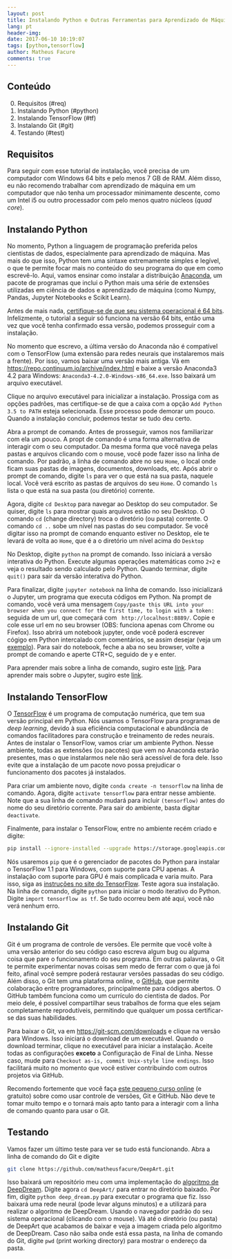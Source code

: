 ```yaml
---
layout: post
title: Instalando Python e Outras Ferramentas para Aprendizado de Máquina
lang: pt
header-img: 
date: 2017-06-10 10:19:07
tags: [python,tensorflow]
author: Matheus Facure
comments: true
---
```



## Conteúdo

0. Requisitos (#req)
1. Instalando Python (#python)
2. Instalando TensorFlow (#tf)
3. Instalando Git (#git)
4. Testando (#test)

## Requisitos <a name="req"></a>

Para seguir com esse tutorial de instalação, você precisa de um computador com Windows 64 bits e pelo menos 7 GB de RAM. Além disso, eu não recomendo trabalhar com aprendizado de máquina em um computador que não tenha um processador minimamente descente, como um Intel i5 ou outro processador com pelo menos quatro núcleos (*quad core*).

## Instalando Python <a name="python"></a>

No momento, Python a linguagem de programação preferida pelos cientistas de dados, especialmente para aprendizado de máquina. Mas mais do que isso, Python tem uma sintaxe extremamente simples e legível, o que te permite focar mais no conteúdo do seu programa do que em como escrevê-lo. Aqui, vamos ensinar como instalar a distribuição [Anaconda](https://www.continuum.io/downloads), um pacote de programas que inclui o Python mais uma série de extensões utilizadas em ciência de dados e aprendizado de máquina (como Numpy, Pandas, Jupyter Notebooks e Scikit Learn).

Antes de mais nada, [certifique-se de que seu sistema operacional é 64 bits](https://support.microsoft.com/pt-br/help/827218/how-to-determine-whether-a-computer-is-running-a-32-bit-version-or-64-bit-version-of-the-windows-operating-system). Infelizmente, o tutorial a seguir só funciona na versão 64 bits, então uma vez que você tenha confirmado essa versão, podemos prosseguir com a instalação.

No momento que escrevo, a última versão do Anaconda não é compatível com o TensorFlow (uma extensão para redes neurais que instalaremos mais a frente). Por isso, vamos baixar uma versão mais antiga. Vá em https://repo.continuum.io/archive/index.html e baixe a versão Anaconda3 4.2 para Windows: `Anaconda3-4.2.0-Windows-x86_64.exe`. Isso baixará um arquivo executável. 

Clique no arquivo executável para inicializar a instalação. Prossiga com as opções padrões, mas certifique-se de que a caixa com a opção `Add Python 3.5 to PATH` esteja selecionada. Esse processo pode demorar um pouco. Quando a instalação concluir, podemos testar se tudo deu certo.

Abra a prompt de comando. Antes de prosseguir, vamos nos familiarizar com ela um pouco. A propt de comando é uma forma alternativa de interagir com o seu computador. Da mesma forma que você navega pelas pastas e arquivos clicando com o mouse, você pode fazer isso na linha de comando. Por padrão, a linha de comando abre no seu `Home`, o local onde ficam suas pastas de imagens, documentos, downloads, etc. Após abrir o prompt de comando, digite `ls` para ver o que está na sua pasta, naquele local. Você verá escrito as pastas de arquivos do seu `Home`. O comando `ls` lista o que está na sua pasta (ou diretório) corrente.

Agora, digite `cd Desktop` para navegar ao Desktop do seu computador. Se quiser, digite `ls` para mostrar quais arquivos estão no seu Desktop. O comando `cd` (change directory) troca o diretório (ou pasta) corrente. O comando `cd ..` sobe um nível nas pastas do seu computador. Se você digitar isso na prompt de comando enquanto estiver no Desktop, ele te levará de volta ao `Home`, que é a o diretório um nível acima do `Desktop`

No Desktop, digite `python` na prompt de comando. Isso iniciará a versão interativa do Python. Execute algumas operações matemáticas como `2+2` e veja o resultado sendo calculado pelo Python. Quando terminar, digite `quit()` para sair da versão interativa do Python.

Para finalizar, digite `jupyter notebook` na linha de comando. Isso inicializará o Jupyter, um programa que executa códigos em Python. Na prompt de comando, você verá uma mensagem `Copy/paste this URL into your browser when you connect for the first time, to login with a token:` seguida de um url, que começará com ` http://localhost:8889/`. Copie e cole esse url em no seu browser (OBS: funciona apenas com Chrome ou Firefox). Isso abrirá um notebook jupyter, onde você poderá escrever cógigo em Python intercalado com comentários, se assim desejar (veja um [exemplo](https://github.com/matheusfacure/Tutoriais-de-AM/blob/master/Redes%20Neurais%20Artificiais/DeepANN.ipynb)). Para sair do notebook, feche a aba no seu browser, volte a prompt de comando e aperte CTR+C, seguido de y e enter.

Para aprender mais sobre a linha de comando, sugiro este [link](https://learnpythonthehardway.org/book/appendixa.html). Para aprender mais sobre o Jupyter, sugiro este [link](http://jupyter.readthedocs.io/en/latest/content-quickstart.html).

## Instalando TensorFlow <a name="tf"></a>

O [TensorFlow](https://www.tensorflow.org/) é um programa de computação numérica, que tem sua versão principal em Python. Nós usamos o TensorFlow para programas de *deep learning*, devido à sua eficiência computacional e abundância de comandos facilitadores para construção e treinamento de redes neurais. Antes de instalar o TensorFlow, vamos criar um ambiente Python. Nesse ambiente, todas as extensões (ou pacotes) que vem no Anaconda estarão presentes, mas o que instalarmos nele não será acessível de fora dele. Isso evite que a instalação de um pacote novo possa prejudicar o funcionamento dos pacotes já instalados.

Para criar um ambiente novo, digite `conda create -n tensorflow` na linha de comando. Agora, digite `activate tensorflow` para entrar nesse ambiente. Note que a sua linha de comando mudará para incluir `(tensorflow)` antes do nome do seu diretório corrente. Para sair do ambiente, basta digitar `deactivate`.

Finalmente, para instalar o TensorFlow, entre no ambiente recém criado e digite:

```bash
pip install --ignore-installed --upgrade https://storage.googleapis.com/tensorflow/windows/cpu/tensorflow-1.1.0-cp35-cp35m-win_amd64.whl
```

Nós usaremos `pip` que é o gerenciador de pacotes do Python para instalar o TensorFlow 1.1 para Windows, com suporte para CPU apenas. A instalação com suporte para GPU é mais complicada e varia muito. Para isso, siga as [instruções no site do TensorFlow](https://www.tensorflow.org/install/install_windows). Teste agora sua instalação. Na linha de comando, digite `python` para iniciar o modo iterativo do Python. Digite `import tensorflow as tf`. Se tudo ocorreu bem até aqui, você não verá nenhum erro.

## Instalando Git <a name="git"></a>

Git é um programa de controle de versões. Ele permite que você volte à uma versão anterior do seu código caso escreva algum bug ou alguma coisa que pare o funcionamento do seu programa. Em outras palavras, o Git te permite experimentar novas coisas sem medo de ferrar com o que já foi feito, afinal você sempre poderá restaurar versões passadas do seu código. Além disso, o Git tem uma plataforma online, o [GitHub](https://github.com/), que permite colaboração entre programadores, principalmente para códigos abertos. O GitHub também funciona como um currículo do cientista de dados. Por meio dele, é possível compartilhar seus trabalhos de forma que eles sejam completamente reprodutíveis, permitindo que qualquer um possa certificar-se das suas habilidades.

Para baixar o Git, va em https://git-scm.com/downloads e clique na versão para Windows. Isso iniciará o download de um executável. Quando o download terminar, clique no executável para iniciar a instalação. Aceite todas as configurações **exceto** a Configuração de Final de Linha. Nesse caso, mude para `Checkout as-is, commit Unix-style line endings`. Isso facilitará muito no momento que você estiver contribuindo com outros projetos via GitHub.

Recomendo fortemente que você faça [este pequeno curso online](https://br.udacity.com/course/how-to-use-git-and-github--ud775/) (e gratuito) sobre como usar controle de versões, Git e GitHub. Não deve te tomar muito tempo e o tornará mais apto tanto para a interagir com a linha de comando quanto para usar o Git.

## Testando <a name="test"></a>
Vamos fazer um último teste para ver se tudo está funcionando. Abra a linha de comando do Git e digite 

```bash
git clone https://github.com/matheusfacure/DeepArt.git
```
Isso baixará um repositório meu com uma implementação do [algoritmo de DeepDream](https://en.wikipedia.org/wiki/DeepDream). Digite agora `cd DeepArt/` para entrar no diretório baixado. Por fim, digite `python deep_dream.py` para executar o programa que fiz. Isso baixará uma rede neural (pode levar alguns minutos) e a utilizará para realizar o algoritmo de DeepDream. Usando o navegador padrão do seu sistema operacional (clicando com o mouse). Vá até o diretório (ou pasta) de DeepArt que acabamos de baixar e veja a imagem criada pelo algoritmo de DeepDream. Caso não saiba onde está essa pasta, na linha de comando do Git, digite `pwd` (print working directory) para mostrar o endereço da pasta.


